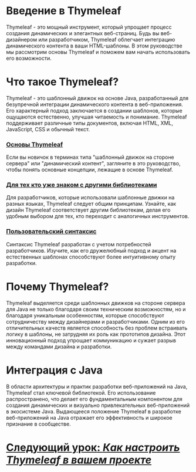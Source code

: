 # Введение в Thymeleaf

Thymeleaf - это мощный инструмент, который упрощает процесс создания динамических и элегантных веб-страниц. Будь вы веб-дизайнером или разработчиком, Thymeleaf облегчает интеграцию динамического контента в ваши HTML-шаблоны. В этом руководстве мы рассмотрим основы Thymeleaf и поможем вам начать использовать его возможности.

# Что такое Thymeleaf?

Thymeleaf - это шаблонный движок на основе Java, разработанный для безупречной интеграции динамического контента в веб-приложения. Его характерный подход заключается в создании шаблонов, которые ощущаются естественно, улучшая читаемость и понимание. Thymeleaf поддерживает различные типы документов, включая HTML, XML, JavaScript, CSS и обычный текст.
### [Основы Thymeleaf](#thymeleaf-basics)
Если вы новичок в терминах типа "шаблонный движок на стороне сервера" или "динамический контент", загляните в это руководство, чтобы понять основные концепции, лежащие в основе Thymeleaf.
### [Для тех кто уже знаком с другими библиотеками](#familiarity-with-libraries)
Для разработчиков, которые использовали шаблонные движки на разных языках, Thymeleaf следует общим принципам. Узнайте, как дизайн Thymeleaf соответствует другим библиотекам, делая его удобным выбором для тех, кто переходит с аналогичных инструментов.
### [Пользовательский синтаксис](#user-friendly-syntax)
Синтаксис Thymeleaf разработан с учетом потребностей разработчиков. Изучите, как его дружелюбный подход и акцент на естественных шаблонах способствуют более интуитивному опыту разработки.

# Почему Thymeleaf?

Thymeleaf выделяется среди шаблонных движков на стороне сервера для Java не только благодаря своим техническим возможностям, но и благодаря уникальным особенностям, которые способствуют сотрудничеству между дизайнерами и разработчиками. Одним из его отличительных качеств является способность без проблем встраивать логику в шаблоны, не затрудняя их роль как прототипов дизайна. Этот инновационный подход упрощает коммуникацию и сужает разрыв между командами дизайна и разработки.

# Интеграция с Java

В области архитектуры и практик разработки веб-приложений на Java, Thymeleaf стал ключевой библиотекой. Его использование распространено, что делает его фундаментальным компонентом для создания динамических и визуально привлекательных веб-приложений в экосистеме Java. Выдающееся положение Thymeleaf в разработке веб-приложений на Java отражает его эффективность и широкое признание в сообществе.

# [**Следующий урок**: *Как настроить Thymeleaf в вашем проекте*](setup-thymeleaf.md)
